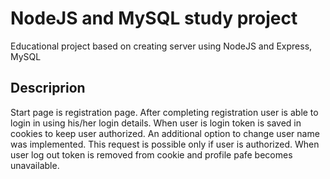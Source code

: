 # NodeJS and MySQL study project

Educational project based on creating server using NodeJS and Express, MySQL

## Descriprion

Start page is registration page. After completing registration user is able to login in using
his/her login details. When user is login token is saved in cookies to keep user authorized.
An additional option to change user name was implemented. This request is possible only if user is authorized.
When user log out token is removed from cookie and profile pafe becomes unavailable.